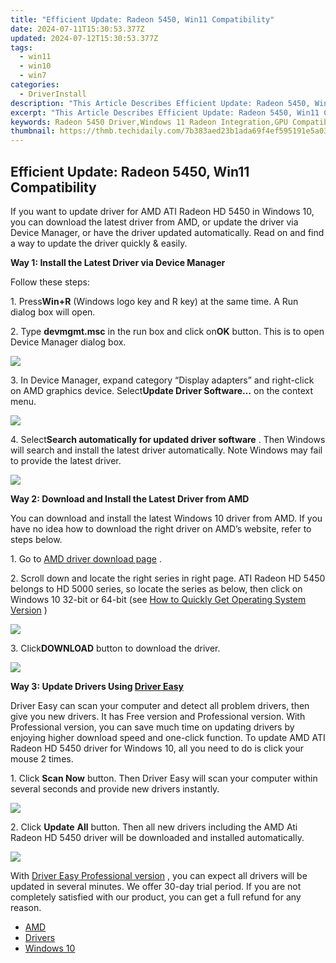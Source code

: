 ```yaml
---
title: "Efficient Update: Radeon 5450, Win11 Compatibility"
date: 2024-07-11T15:30:53.377Z
updated: 2024-07-12T15:30:53.377Z
tags:
  - win11
  - win10
  - win7
categories:
  - DriverInstall
description: "This Article Describes Efficient Update: Radeon 5450, Win11 Compatibility"
excerpt: "This Article Describes Efficient Update: Radeon 5450, Win11 Compatibility"
keywords: Radeon 5450 Driver,Windows 11 Radeon Integration,GPU Compatibility Win11,AMD Radeon 5450 Update,Windows 11 Graphics Compatibility,Radeon 5450 Performance Optimization,AMD Radeon Win11 Support
thumbnail: https://thmb.techidaily.com/7b383aed23b1ada69f4ef595191e5a033238c1b3df9ba6a1aa455dbcac03eedf.jpg
---
```


## Efficient Update: Radeon 5450, Win11 Compatibility

If you want to update driver for AMD ATI Radeon HD 5450 in Windows 10, you can download the latest driver from AMD, or update the driver via Device Manager, or have the driver updated automatically. Read on and find a way to update the driver quickly & easily.  
  
**Way 1: Install the Latest Driver via Device Manager**
  
 Follow these steps:  
  
 1\. Press**Win+R** (Windows logo key and R key) at the same time. A Run dialog box will open.  
  
 2\. Type **devmgmt.msc** in the run box and click on**OK** button. This is to open Device Manager dialog box.  
  
![](https://images.drivereasy.com/wp-content/uploads/2016/12/img_5857a51448230.png)
  
 3\. In Device Manager, expand category “Display adapters” and right-click on AMD graphics device. Select**Update Driver Software…** on the context menu.  
  
![](https://images.drivereasy.com/wp-content/uploads/2016/12/img_5857a5367b22f.jpg)
  
 4\. Select**Search automatically for updated driver software** . Then Windows will search and install the latest driver automatically. Note Windows may fail to provide the latest driver.  
  
![](https://images.drivereasy.com/wp-content/uploads/2016/12/img_5857a57107fc1.jpg)
  
**Way 2: Download and Install the Latest Driver from AMD**
  
 You can download and install the latest Windows 10 driver from AMD. If you have no idea how to download the right driver on AMD’s website, refer to steps below.  
  
 1\. Go to [AMD driver download page](http://support.amd.com/en-us/download) .  
  
 2\. Scroll down and locate the right series in right page. ATI Radeon HD 5450 belongs to HD 5000 series, so locate the series as below, then click on Windows 10 32-bit or 64-bit (see [How to Quickly Get Operating System Version](https://tools.techidaily.com/drivereasy/download/) )  
  
![](https://images.drivereasy.com/wp-content/uploads/2016/12/img_5857a73e47916.jpg)
  
 3\. Click**DOWNLOAD** button to download the driver.  
  
![](https://images.drivereasy.com/wp-content/uploads/2016/12/img_5857a866968be.jpg)
  
 **Way 3: Update Drivers Using [Driver Easy](https://tools.techidaily.com/drivereasy/download/)**

 Driver Easy can scan your computer and detect all problem drivers, then give you new drivers. It has Free version and Professional version. With Professional version, you can save much time on updating drivers by enjoying higher download speed and one-click function.  To update AMD ATI Radeon HD 5450 driver for Windows 10, all you need to do is click your mouse 2 times.
  
1\. Click **Scan Now**  button. Then Driver Easy will scan your computer within several seconds and provide new drivers instantly.
  
![](https://images.drivereasy.com/wp-content/uploads/2017/04/img_58fd94c4d849e.png)
  
2\. Click **Update**  **All** button. Then all new drivers including the AMD Ati Radeon HD 5450 driver will be downloaded and installed automatically.
  
![](https://images.drivereasy.com/wp-content/uploads/2017/04/img_58fd957d03a1c.jpg)

 With [Driver Easy Professional version](https://tools.techidaily.com/drivereasy/download/) , you can expect all drivers will be updated in several minutes. We offer 30-day trial period. If you are not completely satisfied with our product, you can get a full refund for any reason.

* [AMD](https://tools.techidaily.com/drivereasy/download/)
* [Drivers](https://tools.techidaily.com/drivereasy/download/)
* [Windows 10](https://tools.techidaily.com/drivereasy/download/)

<ins class="adsbygoogle"
     style="display:block"
     data-ad-format="autorelaxed"
     data-ad-client="ca-pub-7571918770474297"
     data-ad-slot="1223367746"></ins>



<ins class="adsbygoogle"
     style="display:block"
     data-ad-client="ca-pub-7571918770474297"
     data-ad-slot="8358498916"
     data-ad-format="auto"
     data-full-width-responsive="true"></ins>




